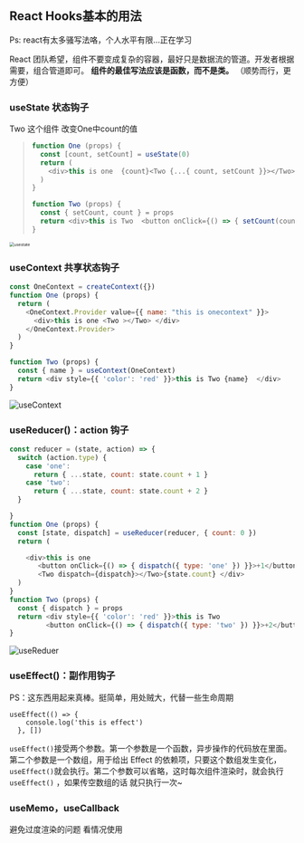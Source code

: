 ## React Hooks基本的用法

Ps: react有太多骚写法咯，个人水平有限...正在学习



React 团队希望，组件不要变成复杂的容器，最好只是数据流的管道。开发者根据需要，组合管道即可。 **组件的最佳写法应该是函数，而不是类。** （顺势而行，更方便）



### useState 状态钩子  

Two 这个组件 改变One中count的值

> ```javascript
> function One (props) {
>   const [count, setCount] = useState(0)
>   return (
>     <div>this is one  {count}<Two {...{ count, setCount }}></Two> </div>
>   )
> }
> 
> function Two (props) {
>   const { setCount, count } = props
>   return <div>this is Two  <button onClick={() => { setCount(count + 1) }}>click it!</button> </div>
> }
> ```

<img src="C:\Users\QWQ\Desktop\blog\blog_\react相关\usestate.png" alt="usestate" style="zoom:50%;" />



### useContext 共享状态钩子

```javascript
const OneContext = createContext({})
function One (props) {
  return (
    <OneContext.Provider value={{ name: "this is onecontext" }}>
      <div>this is one <Two ></Two> </div>
    </OneContext.Provider>
  )
}

function Two (props) {
  const { name } = useContext(OneContext)
  return <div style={{ 'color': 'red' }}>this is Two {name}  </div>
}
```

![useContext](C:\Users\QWQ\Desktop\blog\blog_\react相关\useContext.png)

### useReducer()：action 钩子

```javascript
const reducer = (state, action) => {
  switch (action.type) {
    case 'one':
      return { ...state, count: state.count + 1 }
    case 'two':
      return { ...state, count: state.count + 2 }
  }

}
function One (props) {
  const [state, dispatch] = useReducer(reducer, { count: 0 })
  return (

    <div>this is one
       <button onClick={() => { dispatch({ type: 'one' }) }}>+1</button>
       <Two dispatch={dispatch}></Two>{state.count} </div>
  )
}
function Two (props) {
  const { dispatch } = props
  return <div style={{ 'color': 'red' }}>this is Two  
         <button onClick={() => { dispatch({ type: 'two' }) }}>+2</button></div>
}

```

![useReduer](C:\Users\QWQ\Desktop\blog\blog_\react相关\useReduer.png)

### useEffect()：副作用钩子   

PS：这东西用起来真棒。挺简单，用处贼大，代替一些生命周期 

```
useEffect(() => {
    console.log('this is effect')
  }, [])
```

 `useEffect()`接受两个参数。第一个参数是一个函数，异步操作的代码放在里面。第二个参数是一个数组，用于给出 Effect 的依赖项，只要这个数组发生变化，`useEffect()`就会执行。第二个参数可以省略，这时每次组件渲染时，就会执行`useEffect()` ，如果传空数组的话 就只执行一次~



### useMemo，useCallback

避免过度渲染的问题  看情况使用



